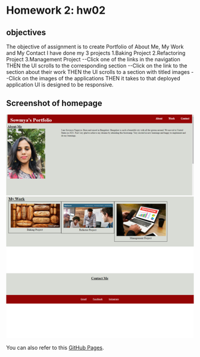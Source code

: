 # Homework 2: hw02

## objectives
 
The objective of assignment is to create Portfolio of About Me, My Work and My Contact 
I have done my 3 projects 
1.Baking Project
2.Refactoring Project
3.Management Project
--Click one of the links in the navigation
THEN the UI scrolls to the corresponding section
--Click on the link to the section about their work
THEN the UI scrolls to a section with titled images 
--Click on the images of the applications
THEN it takes to that deployed application
UI is designed to be responsive.

## Screenshot of homepage

![Here is a screen shot of the final page/homepage.](./assets/image/aboutmepage.png)
![Here is a screen shot of the final page/homepage.](./assets/image/myworkpage.png)
![Here is a screen shot of the final page/homepage.](./assets/image/footerpage.png)


You can also refer to this [GitHub Pages](https://github.com/SowmyaNagayya/hw02).

